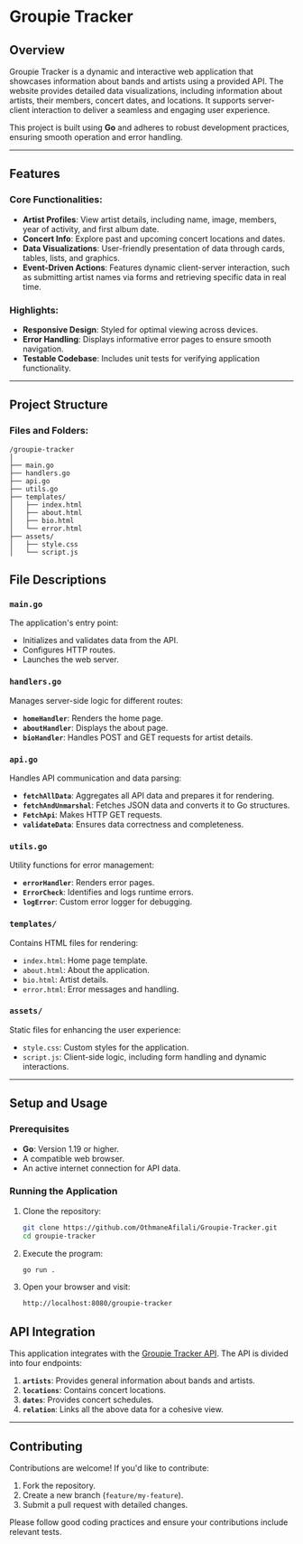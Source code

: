 # Groupie Tracker

## Overview

Groupie Tracker is a dynamic and interactive web application that showcases information about bands and artists using a provided API. The website provides detailed data visualizations, including information about artists, their members, concert dates, and locations. It supports server-client interaction to deliver a seamless and engaging user experience.

This project is built using **Go** and adheres to robust development practices, ensuring smooth operation and error handling.

---

## Features

### Core Functionalities:
- **Artist Profiles**: View artist details, including name, image, members, year of activity, and first album date.
- **Concert Info**: Explore past and upcoming concert locations and dates.
- **Data Visualizations**: User-friendly presentation of data through cards, tables, lists, and graphics.
- **Event-Driven Actions**: Features dynamic client-server interaction, such as submitting artist names via forms and retrieving specific data in real time.
  
### Highlights:
- **Responsive Design**: Styled for optimal viewing across devices.
- **Error Handling**: Displays informative error pages to ensure smooth navigation.
- **Testable Codebase**: Includes unit tests for verifying application functionality.

---

## Project Structure

### Files and Folders:
```plaintext
/groupie-tracker
│
├── main.go
├── handlers.go
├── api.go
├── utils.go
├── templates/
│   ├── index.html
│   ├── about.html
│   ├── bio.html
│   └── error.html
├── assets/
│   ├── style.css
│   └── script.js
```
## File Descriptions

### `main.go`
The application's entry point:
- Initializes and validates data from the API.
- Configures HTTP routes.
- Launches the web server.

### `handlers.go`
Manages server-side logic for different routes:
- **`homeHandler`**: Renders the home page.
- **`aboutHandler`**: Displays the about page.
- **`bioHandler`**: Handles POST and GET requests for artist details.

### `api.go`
Handles API communication and data parsing:
- **`fetchAllData`**: Aggregates all API data and prepares it for rendering.
- **`fetchAndUnmarshal`**: Fetches JSON data and converts it to Go structures.
- **`FetchApi`**: Makes HTTP GET requests.
- **`validateData`**: Ensures data correctness and completeness.

### `utils.go`
Utility functions for error management:
- **`errorHandler`**: Renders error pages.
- **`ErrorCheck`**: Identifies and logs runtime errors.
- **`logError`**: Custom error logger for debugging.

### `templates/`
Contains HTML files for rendering:
- `index.html`: Home page template.
- `about.html`: About the application.
- `bio.html`: Artist details.
- `error.html`: Error messages and handling.

### `assets/`
Static files for enhancing the user experience:
- `style.css`: Custom styles for the application.
- `script.js`: Client-side logic, including form handling and dynamic interactions.

---

## Setup and Usage

### Prerequisites
- **Go**: Version 1.19 or higher.
- A compatible web browser.
- An active internet connection for API data.

### Running the Application
1. Clone the repository:
   ```bash
   git clone https://github.com/OthmaneAfilali/Groupie-Tracker.git
   cd groupie-tracker
2. Execute the program:
   ```bash
   go run .
3. Open your browser and visit:
    ```bash
    http://localhost:8080/groupie-tracker

## API Integration

This application integrates with the [Groupie Tracker API](https://groupietrackers.herokuapp.com/api). The API is divided into four endpoints:

1. **`artists`**: Provides general information about bands and artists.
2. **`locations`**: Contains concert locations.
3. **`dates`**: Provides concert schedules.
4. **`relation`**: Links all the above data for a cohesive view.

---

## Contributing

Contributions are welcome! If you'd like to contribute:
1. Fork the repository.
2. Create a new branch (`feature/my-feature`).
3. Submit a pull request with detailed changes.

Please follow good coding practices and ensure your contributions include relevant tests.
